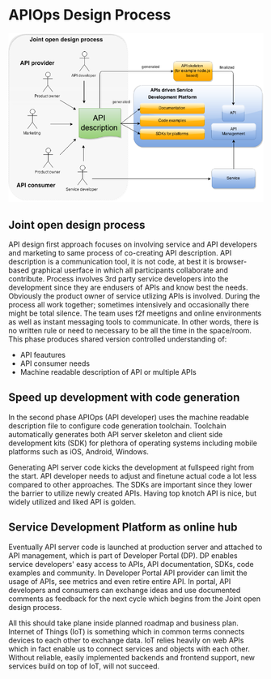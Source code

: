 # APIOps Design Process

![](https://raw.githubusercontent.com/APIOps/apiops-design-process/master/images/apiops-design-process.png)

## Joint open design process

API design first approach focuses on involving service and API developers and marketing to same process of co-creating API description. API description is a communication tool, it is not code, at best it is browser-based graphical userface in which all participants collaborate and contribute. Process involves 3rd party service developers into the development since they are endusers of APIs and know best the needs. Obviously the product owner of service utlizing APIs is involved. During the process all work together; sometimes intensively and occasionally there might be total silence. The  team uses f2f meetigns and online environments as well as instant messaging tools to communicate. In other words, there is no written rule or need to necessary to be all the time in the  space/room. This phase produces shared version controlled understanding of:
* API feautures
* API consumer needs
* Machine readable description of API or multiple APIs

## Speed up development with code generation

In the  second phase APIOps (API developer) uses the machine readable  description file to configure code generation toolchain. Toolchain automatically generates both API server skeleton and client side development kits (SDK) for plethora of operating systems including mobile platforms such as iOS, Android, Windows. 

Generating API server code kicks the development at fullspeed right from the start. API developer needs to adjust and finetune actual code a lot less compared to other approaches. The SDKs are important since they lower the barrier to utilize newly created APIs. Having top knotch API is nice, but widely utilized and liked API is golden. 

## Service Development Platform as online hub

Eventually API server code is launched at production server and attached to API management, which is part of Developer Portal (DP). DP enables service developers' easy access to APIs, API documentation, SDKs, code examples and community. In Developer Portal  API provider can limit the usage of APIs, see metrics and even retire entire API. In portal, API developers and consumers can exchange ideas and use documented comments as feedback for the next cycle which begins from the Joint open design process.  

All this should take plane inside planned roadmap and business plan. Internet of Things (IoT) is something  which in common terms connects devices to each other to exchange data.  IoT relies heavily on web APIs which in fact enable us to connect  services and objects with each other. Without reliable, easily  implemented backends and frontend support, new services build on top of  IoT, will not succeed. 
